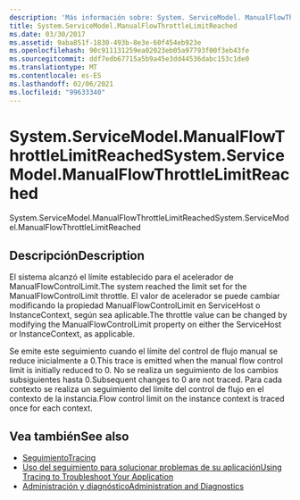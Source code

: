 ```yaml
---
description: 'Más información sobre: System. ServiceModel. ManualFlowThrottleLimitReached'
title: System.ServiceModel.ManualFlowThrottleLimitReached
ms.date: 03/30/2017
ms.assetid: 9aba851f-1830-493b-8e3e-60f454eb923e
ms.openlocfilehash: 90c911131259ea02023eb05a97793f00f3eb43fe
ms.sourcegitcommit: ddf7edb67715a5b9a45e3dd44536dabc153c1de0
ms.translationtype: MT
ms.contentlocale: es-ES
ms.lasthandoff: 02/06/2021
ms.locfileid: "99633340"
---
```

# <a name="systemservicemodelmanualflowthrottlelimitreached"></a><span data-ttu-id="82a34-103">System.ServiceModel.ManualFlowThrottleLimitReached</span><span class="sxs-lookup"><span data-stu-id="82a34-103">System.ServiceModel.ManualFlowThrottleLimitReached</span></span>

<span data-ttu-id="82a34-104">System.ServiceModel.ManualFlowThrottleLimitReached</span><span class="sxs-lookup"><span data-stu-id="82a34-104">System.ServiceModel.ManualFlowThrottleLimitReached</span></span>  
  
## <a name="description"></a><span data-ttu-id="82a34-105">Descripción</span><span class="sxs-lookup"><span data-stu-id="82a34-105">Description</span></span>  

 <span data-ttu-id="82a34-106">El sistema alcanzó el límite establecido para el acelerador de ManualFlowControlLimit.</span><span class="sxs-lookup"><span data-stu-id="82a34-106">The system reached the limit set for the ManualFlowControlLimit throttle.</span></span> <span data-ttu-id="82a34-107">El valor de acelerador se puede cambiar modificando la propiedad ManualFlowControlLimit en ServiceHost o InstanceContext, según sea aplicable.</span><span class="sxs-lookup"><span data-stu-id="82a34-107">The throttle value can be changed by modifying the ManualFlowControlLimit property on either the ServiceHost or InstanceContext, as applicable.</span></span>  
  
 <span data-ttu-id="82a34-108">Se emite este seguimiento cuando el límite del control de flujo manual se reduce inicialmente a 0.</span><span class="sxs-lookup"><span data-stu-id="82a34-108">This trace is emitted when the manual flow control limit is initially reduced to 0.</span></span> <span data-ttu-id="82a34-109">No se realiza un seguimiento de los cambios subsiguientes hasta 0.</span><span class="sxs-lookup"><span data-stu-id="82a34-109">Subsequent changes to 0 are not traced.</span></span> <span data-ttu-id="82a34-110">Para cada contexto se realiza un seguimiento del límite del control de flujo en el contexto de la instancia.</span><span class="sxs-lookup"><span data-stu-id="82a34-110">Flow control limit on the instance context is traced once for each context.</span></span>  
  
## <a name="see-also"></a><span data-ttu-id="82a34-111">Vea también</span><span class="sxs-lookup"><span data-stu-id="82a34-111">See also</span></span>

- [<span data-ttu-id="82a34-112">Seguimiento</span><span class="sxs-lookup"><span data-stu-id="82a34-112">Tracing</span></span>](index.md)
- [<span data-ttu-id="82a34-113">Uso del seguimiento para solucionar problemas de su aplicación</span><span class="sxs-lookup"><span data-stu-id="82a34-113">Using Tracing to Troubleshoot Your Application</span></span>](using-tracing-to-troubleshoot-your-application.md)
- [<span data-ttu-id="82a34-114">Administración y diagnóstico</span><span class="sxs-lookup"><span data-stu-id="82a34-114">Administration and Diagnostics</span></span>](../index.md)

